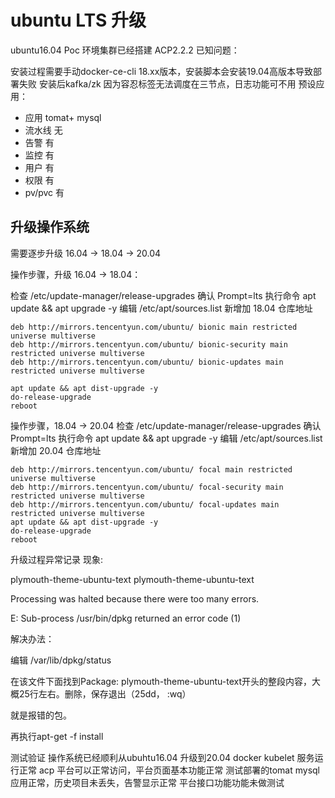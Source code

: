 # ubuntu LTS 升级

ubuntu16.04 Poc 环境集群已经搭建 ACP2.2.2 已知问题：

安装过程需要手动docker-ce-cli 18.xx版本，安装脚本会安装19.04高版本导致部署失败
安装后kafka/zk 因为容忍标签无法调度在三节点，日志功能可不用
预设应用：
* 应用 tomat+ mysql
* 流水线 无
* 告警 有
* 监控 有
* 用户 有
* 权限 有
* pv/pvc 有

## 升级操作系统

需要逐步升级 16.04 -> 18.04 -> 20.04

操作步骤，升级 16.04 -> 18.04：

检查 /etc/update-manager/release-upgrades 确认 Prompt=lts
执行命令 apt update && apt upgrade -y
编辑 /etc/apt/sources.list 新增加 18.04 仓库地址

```
deb http://mirrors.tencentyun.com/ubuntu/ bionic main restricted universe multiverse
deb http://mirrors.tencentyun.com/ubuntu/ bionic-security main restricted universe multiverse
deb http://mirrors.tencentyun.com/ubuntu/ bionic-updates main restricted universe multiverse
 
apt update && apt dist-upgrade -y
do-release-upgrade
reboot
```

操作步骤，18.04 -> 20.04
检查 /etc/update-manager/release-upgrades 确认 Prompt=lts
执行命令 apt update && apt upgrade -y
编辑 /etc/apt/sources.list 新增加 20.04 仓库地址

```
deb http://mirrors.tencentyun.com/ubuntu/ focal main restricted universe multiverse
deb http://mirrors.tencentyun.com/ubuntu/ focal-security main restricted universe multiverse
deb http://mirrors.tencentyun.com/ubuntu/ focal-updates main restricted universe multiverse
apt update && apt dist-upgrade -y
do-release-upgrade
reboot
```

升级过程异常记录
现象:

plymouth-theme-ubuntu-text
plymouth-theme-ubuntu-text
 
Processing was halted because there were too many errors.
 
E: Sub-process /usr/bin/dpkg returned an error code (1)


解决办法：



编辑 /var/lib/dpkg/status
 
在该文件下面找到Package: plymouth-theme-ubuntu-text开头的整段内容，大概25行左右。删除，保存退出（25dd， :wq）
 
就是报错的包。
 
再执行apt-get -f install


测试验证
操作系统已经顺利从ubuhtu16.04 升级到20.04
docker kubelet 服务运行正常
acp 平台可以正常访问，平台页面基本功能正常
测试部署的tomat mysql 应用正常，历史项目未丢失，告警显示正常
平台接口功能功能未做测试
